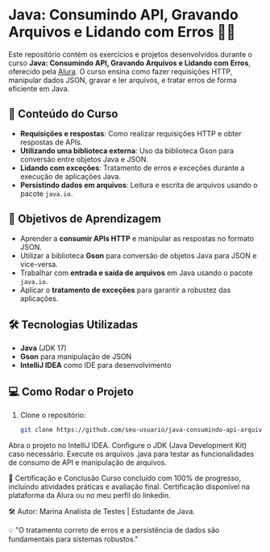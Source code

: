# Java: Consumindo API, Gravando Arquivos e Lidando com Erros 📡💾

Este repositório contém os exercícios e projetos desenvolvidos durante o curso **Java: Consumindo API, Gravando Arquivos e Lidando com Erros**, oferecido pela [Alura](https://www.alura.com.br/). 
O curso ensina como fazer requisições HTTP, manipular dados JSON, gravar e ler arquivos, e tratar erros de forma eficiente em Java.

## 📝 Conteúdo do Curso

- **Requisições e respostas**: Como realizar requisições HTTP e obter respostas de APIs.
- **Utilizando uma biblioteca externa**: Uso da biblioteca Gson para conversão entre objetos Java e JSON.
- **Lidando com exceções**: Tratamento de erros e exceções durante a execução de aplicações Java.
- **Persistindo dados em arquivos**: Leitura e escrita de arquivos usando o pacote `java.io`.

## 🎯 Objetivos de Aprendizagem

- Aprender a **consumir APIs HTTP** e manipular as respostas no formato JSON.
- Utilizar a biblioteca **Gson** para conversão de objetos Java para JSON e vice-versa.
- Trabalhar com **entrada e saída de arquivos** em Java usando o pacote `java.io`.
- Aplicar o **tratamento de exceções** para garantir a robustez das aplicações.

## 🛠 Tecnologias Utilizadas

- **Java** (JDK 17)
- **Gson** para manipulação de JSON
- **IntelliJ IDEA** como IDE para desenvolvimento

## 💻 Como Rodar o Projeto

1. Clone o repositório:
   ```bash
   git clone https://github.com/seu-usuario/java-consumindo-api-arquivos.git
Abra o projeto no IntelliJ IDEA.
Configure o JDK (Java Development Kit) caso necessário.
Execute os arquivos .java para testar as funcionalidades de consumo de API e manipulação de arquivos.

🌟 Certificação e Conclusão
Curso concluído com 100% de progresso, incluindo atividades práticas e avaliação final. Certificação disponível na plataforma da Alura ou no meu perfil do linkedin.

🛠 Autor:
Marina
Analista de Testes | Estudante de Java.

💡 "O tratamento correto de erros e a persistência de dados são fundamentais para sistemas robustos."
